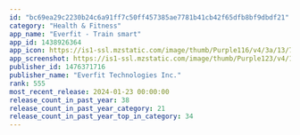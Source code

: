 ```yaml
---
id: "bc69ea29c2230b24c6a91ff7c50ff457385ae7781b41cb42f65dfb8bf9dbdf21"
category: "Health & Fitness"
app_name: "Everfit - Train smart"
app_id: 1438926364
app_icon: https://is1-ssl.mzstatic.com/image/thumb/Purple116/v4/3a/13/79/3a1379ab-b253-d6aa-d336-5732aea841cb/AppIcon-0-0-1x_U007emarketing-0-0-0-7-0-0-sRGB-0-0-0-GLES2_U002c0-512MB-85-220-0-0.png/1024x1024bb.png
app_screenshot: https://is1-ssl.mzstatic.com/image/thumb/Purple123/v4/12/8b/bc/128bbc63-c143-41f8-6606-6609b80ab3a8/pr_source.png/1242x2688bb.png
publisher_id: 1476371716
publisher_name: "Everfit Technologies Inc."
rank: 555
most_recent_release: 2024-01-23 00:00:00
release_count_in_past_year: 38
release_count_in_past_year_category: 21
release_count_in_past_year_top_in_category: 34
---
```

